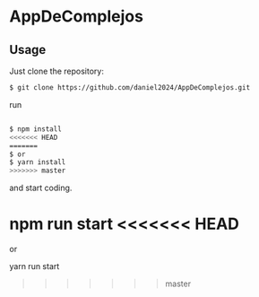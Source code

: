 # AppDeComplejos

## Usage

Just clone the repository:

```bash
$ git clone https://github.com/daniel2024/AppDeComplejos.git
```
run

```bash

$ npm install 
<<<<<<< HEAD
=======
$ or
$ yarn install
>>>>>>> master

```

and start coding.

npm run start
<<<<<<< HEAD
=======

or

yarn run start
>>>>>>> master
